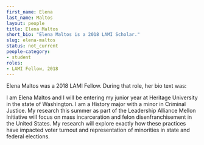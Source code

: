 ```yaml
---
first_name: Elena
last_name: Maltos
layout: people
title: Elena Maltos
short_bio: "Elena Maltos is a 2018 LAMI Scholar."
slug: elena-maltos
status: not_current
people-category:
- student
roles:
- LAMI Fellow, 2018
---
```

Elena Maltos was a 2018 LAMI Fellow. During that role, her bio text was:

I am Elena Maltos and I will be entering my junior year at Heritage University in the state of Washington. I am a History major with a minor in Criminal Justice. My research this summer as part of the Leadership Alliance Mellon Initiative will focus on mass incarceration and felon disenfranchisement in the United States. My research will explore exactly how these practices have impacted voter turnout and representation of minorities in state and federal elections.

